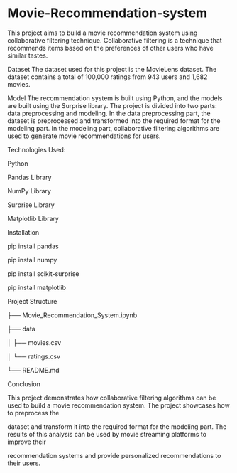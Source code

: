 # Movie-Recommendation-system

This project aims to build a movie recommendation system using collaborative filtering technique. Collaborative filtering is a technique that recommends items based on the preferences of other users who have similar tastes.

Dataset
The dataset used for this project is the MovieLens dataset. The dataset contains a total of 100,000 ratings from 943 users and 1,682 movies.

Model
The recommendation system is built using Python, and the models are built using the Surprise library. The project is divided into two parts: data preprocessing and modeling. In the data preprocessing part, the dataset is preprocessed and transformed into the required format for the modeling part. In the modeling part, collaborative filtering algorithms are used to generate movie recommendations for users.

Technologies Used:

Python

Pandas Library

NumPy Library

Surprise Library

Matplotlib Library

Installation

pip install pandas

pip install numpy

pip install scikit-surprise

pip install matplotlib

Project Structure

├── Movie_Recommendation_System.ipynb

├── data

│   ├── movies.csv

│   └── ratings.csv

└── README.md

Conclusion

This project demonstrates how collaborative filtering algorithms can be used to build a movie recommendation system. The project showcases how to preprocess the 

dataset and transform it into the required format for the modeling part. The results of this analysis can be used by movie streaming platforms to improve their 

recommendation systems and provide personalized recommendations to their users.



